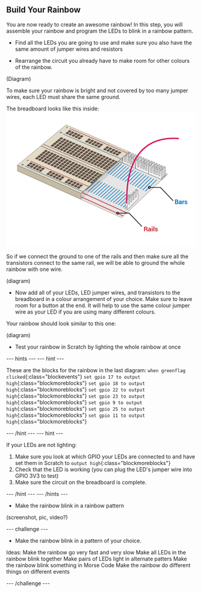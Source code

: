 ## Build Your Rainbow

You are now ready to create an awesome rainbow! In this step, you will assemble your rainbow and program the LEDs to blink in a rainbow pattern.

+ Find all the LEDs you are going to use and make sure you also have the same amount of jumper wires and resistors

+ Rearrange the circuit you already have to make room for other colours of the rainbow.

(Diagram)

To make sure your rainbow is bright and not covered by too many jumper wires, each LED must share the same ground.

The breadboard looks like this inside:
![Breadboard Cross-Section](images/breadboardxsection.png)

So if we connect the ground to one of the rails and then make sure all the transistors connect to the same rail, we will be able to ground the whole rainbow with one wire.

(diagram)

+ Now add all of your LEDs, LED jumper wires, and transistors to the breadboard in a colour arrangement of your choice.
Make sure to leave room for a button at the end.
It will help to use the same colour jumper wire as your LED if you are using many different colours.

Your rainbow should look similar to this one:

(diagram)

+ Test your rainbow in Scratch by lighting the whole rainbow at once

--- hints ---
--- hint ---

These are the blocks for the rainbow in the last diagram:
`when greenflag clicked`{:class="blockevents"}
`set gpio 17 to output high`{:class="blockmoreblocks"}
`set gpio 18 to output high`{:class="blockmoreblocks"}
`set gpio 22 to output high`{:class="blockmoreblocks"}
`set gpio 23 to output high`{:class="blockmoreblocks"}
`set gpio 9 to output high`{:class="blockmoreblocks"}
`set gpio 25 to output high`{:class="blockmoreblocks"}
`set gpio 11 to output high`{:class="blockmoreblocks"}

--- /hint ---
--- hint ---

If your LEDs are not lighting:

1) Make sure you look at which GPIO your LEDs are connected to and have set them in Scratch to `output high`{:class="blockmoreblocks"}
2) Check that the LED is working (you can plug the LED's jumper wire into GPIO 3V3 to test)
3) Make sure the circuit on the breadboard is complete.

--- /hint ---
--- /hints ---

+ Make the rainbow blink in a rainbow pattern

(screenshot, pic, video?)

--- challenge ---

+ Make the rainbow blink in a pattern of your choice.

Ideas:
  Make the rainbow go very fast and very slow
  Make all LEDs in the rainbow blink together
  Make pairs of LEDs light in alternate patters
  Make the rainbow blink something in Morse Code
  Make the rainbow do different things on different events

--- /challenge ---
